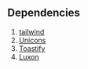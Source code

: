 ## Dependencies

1. [tailwind](https://tailwindcss.com/docs/guides/create-react-app)
2. [Unicons](https://github.com/Iconscout/react-unicons)
3. [Toastify](https://www.npmjs.com/package/react-toastify)
4. [Luxon](https://www.npmjs.com/package/luxon)
